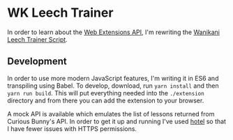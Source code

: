 # WK Leech Trainer

In order to learn about the [Web Extensions API](https://developer.mozilla.org/en-US/Add-ons/WebExtensions), I'm
rewriting the [Wanikani Leech Trainer Script](https://community.wanikani.com/t/leech-training-script/21699).

## Development

In order to use more modern JavaScript features, I'm writing it in ES6 and transpiling using Babel. To develop,
download, run `yarn install` and then `yarn run build`. This will put everything needed into the `./extension` directory
and from there you can add the extension to your browser.

A mock API is available which emulates the list of lessons returned from Curious Bunny's API. In order to get it up and
running I've used [hotel](https://www.npmjs.com/package/hotel) so that I have fewer issues with HTTPS permissions.
